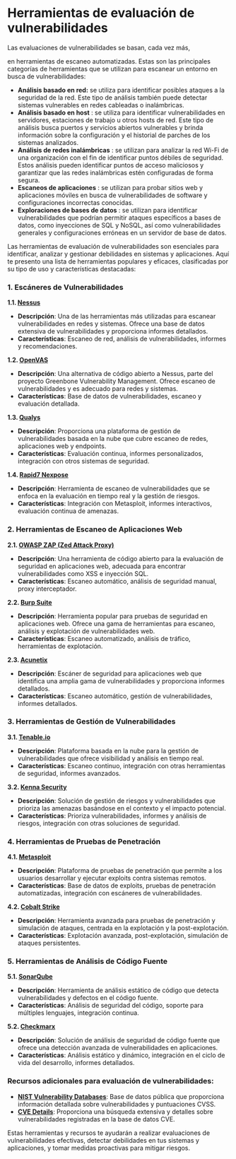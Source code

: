 # Herramientas de evaluación de vulnerabilidades

Las evaluaciones de vulnerabilidades se basan, cada vez más, 

en herramientas de escaneo automatizadas. Estas son las principales categorías de herramientas que se utilizan para escanear un entorno en busca de vulnerabilidades:

- **Análisis basado en red:** se utiliza para identificar posibles ataques a la seguridad de la red. Este tipo de análisis también puede detectar sistemas vulnerables en redes cableadas o inalámbricas.
- **Análisis basado en host** : se utiliza para identificar vulnerabilidades en servidores, estaciones de trabajo u otros hosts de red. Este tipo de análisis busca puertos y servicios abiertos vulnerables y brinda información sobre la configuración y el historial de parches de los sistemas analizados.
- **Análisis de redes inalámbricas** : se utilizan para analizar la red Wi-Fi de una organización con el fin de identificar puntos débiles de seguridad. Estos análisis pueden identificar puntos de acceso maliciosos y garantizar que las redes inalámbricas estén configuradas de forma segura.
- **Escaneos de aplicaciones** : se utilizan para probar sitios web y aplicaciones móviles en busca de vulnerabilidades de software y configuraciones incorrectas conocidas.
- **Exploraciones de bases de datos** : se utilizan para identificar vulnerabilidades que podrían permitir ataques específicos a bases de datos, como inyecciones de SQL y NoSQL, así como vulnerabilidades generales y configuraciones erróneas en un servidor de base de datos.

Las herramientas de evaluación de vulnerabilidades son esenciales para identificar, analizar y gestionar debilidades en sistemas y aplicaciones. Aquí te presento una lista de herramientas populares y eficaces, clasificadas por su tipo de uso y características destacadas:

### 1. **Escáneres de Vulnerabilidades**

**1.1. [Nessus](https://www.tenable.com/products/nessus)**
   - **Descripción**: Una de las herramientas más utilizadas para escanear vulnerabilidades en redes y sistemas. Ofrece una base de datos extensiva de vulnerabilidades y proporciona informes detallados.
   - **Características**: Escaneo de red, análisis de vulnerabilidades, informes y recomendaciones.

**1.2. [OpenVAS](https://www.openvas.org/)**
   - **Descripción**: Una alternativa de código abierto a Nessus, parte del proyecto Greenbone Vulnerability Management. Ofrece escaneo de vulnerabilidades y es adecuado para redes y sistemas.
   - **Características**: Base de datos de vulnerabilidades, escaneo y evaluación detallada.

**1.3. [Qualys](https://www.qualys.com/)**
   - **Descripción**: Proporciona una plataforma de gestión de vulnerabilidades basada en la nube que cubre escaneo de redes, aplicaciones web y endpoints.
   - **Características**: Evaluación continua, informes personalizados, integración con otros sistemas de seguridad.

**1.4. [Rapid7 Nexpose](https://www.rapid7.com/products/nexpose/)**
   - **Descripción**: Herramienta de escaneo de vulnerabilidades que se enfoca en la evaluación en tiempo real y la gestión de riesgos.
   - **Características**: Integración con Metasploit, informes interactivos, evaluación continua de amenazas.

### 2. **Herramientas de Escaneo de Aplicaciones Web**

**2.1. [OWASP ZAP (Zed Attack Proxy)](https://www.zaproxy.org/)**
   - **Descripción**: Una herramienta de código abierto para la evaluación de seguridad en aplicaciones web, adecuada para encontrar vulnerabilidades como XSS e inyección SQL.
   - **Características**: Escaneo automático, análisis de seguridad manual, proxy interceptador.

**2.2. [Burp Suite](https://portswigger.net/burp)**
   - **Descripción**: Herramienta popular para pruebas de seguridad en aplicaciones web. Ofrece una gama de herramientas para escaneo, análisis y explotación de vulnerabilidades web.
   - **Características**: Escaneo automatizado, análisis de tráfico, herramientas de explotación.

**2.3. [Acunetix](https://www.acunetix.com/)**
   - **Descripción**: Escáner de seguridad para aplicaciones web que identifica una amplia gama de vulnerabilidades y proporciona informes detallados.
   - **Características**: Escaneo automático, gestión de vulnerabilidades, informes detallados.

### 3. **Herramientas de Gestión de Vulnerabilidades**

**3.1. [Tenable.io](https://www.tenable.com/products/tenable-io)**
   - **Descripción**: Plataforma basada en la nube para la gestión de vulnerabilidades que ofrece visibilidad y análisis en tiempo real.
   - **Características**: Escaneo continuo, integración con otras herramientas de seguridad, informes avanzados.

**3.2. [Kenna Security](https://www.kennasecurity.com/)**
   - **Descripción**: Solución de gestión de riesgos y vulnerabilidades que prioriza las amenazas basándose en el contexto y el impacto potencial.
   - **Características**: Prioriza vulnerabilidades, informes y análisis de riesgos, integración con otras soluciones de seguridad.

### 4. **Herramientas de Pruebas de Penetración**

**4.1. [Metasploit](https://www.metasploit.com/)**
   - **Descripción**: Plataforma de pruebas de penetración que permite a los usuarios desarrollar y ejecutar exploits contra sistemas remotos.
   - **Características**: Base de datos de exploits, pruebas de penetración automatizadas, integración con escáneres de vulnerabilidades.

**4.2. [Cobalt Strike](https://www.cobaltstrike.com/)**
   - **Descripción**: Herramienta avanzada para pruebas de penetración y simulación de ataques, centrada en la explotación y la post-explotación.
   - **Características**: Explotación avanzada, post-explotación, simulación de ataques persistentes.

### 5. **Herramientas de Análisis de Código Fuente**

**5.1. [SonarQube](https://www.sonarqube.org/)**
   - **Descripción**: Herramienta de análisis estático de código que detecta vulnerabilidades y defectos en el código fuente.
   - **Características**: Análisis de seguridad del código, soporte para múltiples lenguajes, integración continua.

**5.2. [Checkmarx](https://www.checkmarx.com/)**
   - **Descripción**: Solución de análisis de seguridad de código fuente que ofrece una detección avanzada de vulnerabilidades en aplicaciones.
   - **Características**: Análisis estático y dinámico, integración en el ciclo de vida del desarrollo, informes detallados.

### Recursos adicionales para evaluación de vulnerabilidades:

- **[NIST Vulnerability Databases](https://nvd.nist.gov/)**: Base de datos pública que proporciona información detallada sobre vulnerabilidades y puntuaciones CVSS.
- **[CVE Details](https://www.cvedetails.com/)**: Proporciona una búsqueda extensiva y detalles sobre vulnerabilidades registradas en la base de datos CVE.

Estas herramientas y recursos te ayudarán a realizar evaluaciones de vulnerabilidades efectivas, detectar debilidades en tus sistemas y aplicaciones, y tomar medidas proactivas para mitigar riesgos.